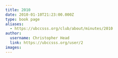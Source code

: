 ```yaml
---
title: 2010 
date: 2010-01-10T21:23:00.000Z
type: book page
aliases:
  - https://ubccsss.org/club/about/minutes/2010
author:
  username: Christopher Head
  link: https://ubccsss.org/user/2
images:
---
```


